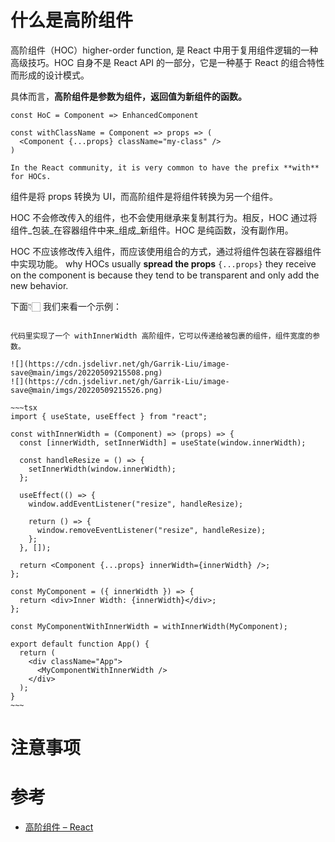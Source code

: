 # 什么是高阶组件
高阶组件（HOC）higher-order function,  是 React 中用于复用组件逻辑的一种高级技巧。HOC 自身不是 React API 的一部分，它是一种基于 React 的组合特性而形成的设计模式。

具体而言，**高阶组件是参数为组件，返回值为新组件的函数。**

```tsx
const HoC = Component => EnhancedComponent
```

```tsx
const withClassName = Component => props => (
  <Component {...props} className="my-class" />
)
```

```ad-tip
In the React community, it is very common to have the prefix **with** for HOCs.
```

组件是将 props 转换为 UI，而高阶组件是将组件转换为另一个组件。

HOC 不会修改传入的组件，也不会使用继承来复制其行为。相反，HOC 通过将组件_包装_在容器组件中来_组成_新组件。HOC 是纯函数，没有副作用。

HOC 不应该修改传入组件，而应该使用组合的方式，通过将组件包装在容器组件中实现功能。
why HOCs usually **spread the props** `{...props}` they receive on the component is because they tend to be transparent and only add the new behavior.

下面👇🏻 我们来看一个示例：

```ad-example

代码里实现了一个 withInnerWidth 高阶组件，它可以传递给被包裹的组件，组件宽度的参数。

![](https://cdn.jsdelivr.net/gh/Garrik-Liu/image-save@main/imgs/20220509215508.png)
![](https://cdn.jsdelivr.net/gh/Garrik-Liu/image-save@main/imgs/20220509215526.png)

~~~tsx
import { useState, useEffect } from "react";

const withInnerWidth = (Component) => (props) => {
  const [innerWidth, setInnerWidth] = useState(window.innerWidth);

  const handleResize = () => {
    setInnerWidth(window.innerWidth);
  };

  useEffect(() => {
    window.addEventListener("resize", handleResize);

    return () => {
      window.removeEventListener("resize", handleResize);
    };
  }, []);

  return <Component {...props} innerWidth={innerWidth} />;
};

const MyComponent = ({ innerWidth }) => {
  return <div>Inner Width: {innerWidth}</div>;
};

const MyComponentWithInnerWidth = withInnerWidth(MyComponent);

export default function App() {
  return (
    <div className="App">
      <MyComponentWithInnerWidth />
    </div>
  );
}
~~~
```


# 注意事项

# 参考
- [高阶组件 – React](https://zh-hans.reactjs.org/docs/higher-order-components.html)
